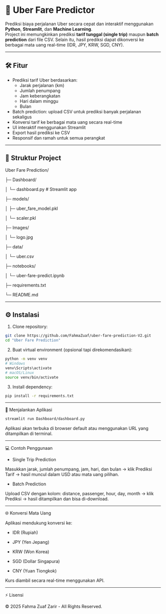 # 🚖 Uber Fare Predictor

Prediksi biaya perjalanan Uber secara cepat dan interaktif menggunakan **Python**, **Streamlit**, dan **Machine Learning**.  
Project ini memungkinkan prediksi **tarif tunggal (single trip)** maupun **batch prediction** dari file CSV. Selain itu, hasil prediksi dapat dikonversi ke berbagai mata uang real-time (IDR, JPY, KRW, SGD, CNY).

---

## 🛠️ Fitur

- Prediksi tarif Uber berdasarkan:
  - Jarak perjalanan (km)
  - Jumlah penumpang
  - Jam keberangkatan
  - Hari dalam minggu
  - Bulan
- Batch prediction: upload CSV untuk prediksi banyak perjalanan sekaligus
- Konversi tarif ke berbagai mata uang secara real-time
- UI interaktif menggunakan Streamlit
- Export hasil prediksi ke CSV
- Responsif dan ramah untuk semua perangkat

---

## 📂 Struktur Project

Uber Fare Prediction/

├─ Dashboard/

│ └─ dashboard.py # Streamlit app

├─ models/

│ ├─ uber_fare_model.pkl

│ └─ scaler.pkl

├─ Images/

│ └─ logo.jpg

├─ data/

│ └─ uber.csv

├─ notebooks/

│ └─ uber-fare-predict.ipynb

├─ requirements.txt

└─ README.md

---

## ⚙️ Instalasi

1. Clone repository:

```bash
git clone https://github.com/FahmaZuaf/uber-fare-prediction-V2.git
cd "Uber Fare Prediction"
```

2. Buat virtual environment (opsional tapi direkomendasikan):

```bash
python -m venv venv
# Windows
venv\Scripts\activate
# macOS/Linux
source venv/bin/activate
```

3. Install dependency:

```bash
pip install -r requirements.txt
```

---

🚀 Menjalankan Aplikasi

```bash
streamlit run Dashboard/dashboard.py
```

Aplikasi akan terbuka di browser default atau menggunakan URL yang ditampilkan di terminal.

---

💻 Contoh Penggunaan

- Single Trip Prediction

Masukkan jarak, jumlah penumpang, jam, hari, dan bulan → klik Prediksi Tarif → hasil muncul dalam USD atau mata uang pilihan.

- Batch Prediction

Upload CSV dengan kolom: distance, passenger, hour, day, month → klik Prediksi → hasil ditampilkan dan bisa di-download.

---

🌐 Konversi Mata Uang

Aplikasi mendukung konversi ke:

- IDR (Rupiah)

- JPY (Yen Jepang)

- KRW (Won Korea)

- SGD (Dollar Singapura)

- CNY (Yuan Tiongkok)

Kurs diambil secara real-time menggunakan API.

---

⚡ Lisensi

© 2025 Fahma Zuaf Zarir - All Rights Reserved.
